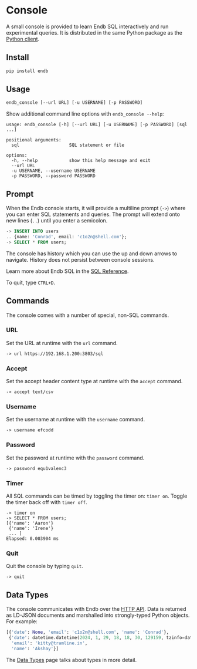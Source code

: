 # Console

A small console is provided to learn Endb SQL interactively
and run experimental queries.
It is distributed in the same Python package as the
[Python client](python.md).

## Install

```sh
pip install endb
```

## Usage

```sh
endb_console [--url URL] [-u USERNAME] [-p PASSWORD]
```

Show additional command line options with `endb_console --help`:

```
usage: endb_console [-h] [--url URL] [-u USERNAME] [-p PASSWORD] [sql ...]

positional arguments:
  sql                   SQL statement or file

options:
  -h, --help            show this help message and exit
  --url URL
  -u USERNAME, --username USERNAME
  -p PASSWORD, --password PASSWORD
```

## Prompt

When the Endb console starts, it will provide a multiline prompt (`->`)
where you can enter SQL statements and queries.
The prompt will extend onto new lines (`..`) until you enter a semicolon.

```sql
-> INSERT INTO users
.. {name: 'Conrad', email: 'c1o2n@shell.com'};
-> SELECT * FROM users;
```

The console has history which you can use the up and down arrows to navigate.
History does not persist between console sessions.

Learn more about Endb SQL in the
[SQL Reference](../sql/).

To quit, type `CTRL+D`.

## Commands

The console comes with a number of special, non-SQL commands.

### URL

Set the URL at runtime with the `url` command.

```
-> url https://192.168.1.200:3803/sql
```

### Accept

Set the accept header content type at runtime with the `accept` command.

```
-> accept text/csv
```

### Username

Set the username at runtime with the `username` command.

```
-> username efcodd
```

### Password

Set the password at runtime with the `password` command.

```
-> password equ1valenc3
```

### Timer

All SQL commands can be timed by toggling the timer on: `timer on`.
Toggle the timer back off with `timer off`.

```
-> timer on
-> SELECT * FROM users;
[{'name': 'Aaron'}
 {'name': 'Irene'}
 ... ]
Elapsed: 0.003904 ms
```

### Quit

Quit the console by typing `quit`.

```
-> quit

```

## Data Types

The console communicates with Endb over the [HTTP API](../reference/http_api.md).
Data is returned as LD-JSON documents and marshalled into strongly-typed Python
objects. For example:

```python
[{'date': None, 'email': 'c1o2n@shell.com', 'name': 'Conrad'},
 {'date': datetime.datetime(2024, 1, 29, 18, 18, 30, 129159, tzinfo=datetime.timezone.utc),
  'email': 'kitty@tramline.in',
  'name': 'Akshay'}]
```

The [Data Types](../reference/data_types.md) page talks about types in more detail.

